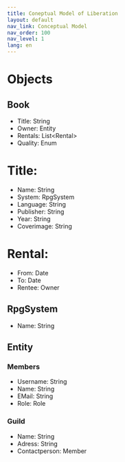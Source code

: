 ```yaml
---
title: Coneptual Model of Liberation
layout: default
nav_link: Conceptual Model
nav_order: 100
nav_level: 1
lang: en
---
```


# Objects
## Book
- Title: String
- Owner: Entity
- Rentals: List\<Rental\>
- Quality: Enum

# Title:
- Name: String
- System: RpgSystem
- Language: String
- Publisher: String
- Year: String
- Coverimage: String

# Rental:
- From: Date
- To: Date
- Rentee: Owner

## RpgSystem
- Name: String

## Entity
### Members
- Username: String
- Name: String
- EMail: String
- Role: Role

### Guild
- Name: String
- Adress: String
- Contactperson: Member
